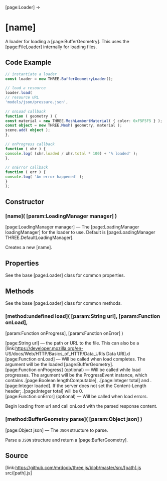 [page:Loader] →

# [name]

A loader for loading a [page:BufferGeometry]. This uses the [page:FileLoader]
internally for loading files.

## Code Example

  
```ts  
// instantiate a loader  
const loader = new THREE.BufferGeometryLoader();  
  
// load a resource  
loader.load(  
// resource URL  
'models/json/pressure.json',  
  
// onLoad callback  
function ( geometry ) {  
const material = new THREE.MeshLambertMaterial( { color: 0xF5F5F5 } );  
const object = new THREE.Mesh( geometry, material );  
scene.add( object );  
},  
  
// onProgress callback  
function ( xhr ) {  
console.log( (xhr.loaded / xhr.total * 100) + '% loaded' );  
},  
  
// onError callback  
function ( err ) {  
console.log( 'An error happened' );  
}  
);  
```  

## Constructor

### [name]( [param:LoadingManager manager] )

[page:LoadingManager manager] — The [page:LoadingManager loadingManager] for
the loader to use. Default is [page:LoadingManager
THREE.DefaultLoadingManager].

Creates a new [name].

## Properties

See the base [page:Loader] class for common properties.

## Methods

See the base [page:Loader] class for common methods.

###  [method:undefined load]( [param:String url], [param:Function onLoad],
[param:Function onProgress], [param:Function onError] )

[page:String url] — the path or URL to the file. This can also be a
[link:https://developer.mozilla.org/en-
US/docs/Web/HTTP/Basics_of_HTTP/Data_URIs Data URI].d  
[page:Function onLoad] — Will be called when load completes. The argument will
be the loaded [page:BufferGeometry].  
[page:Function onProgress] (optional) — Will be called while load progresses.
The argument will be the ProgressEvent instance, which contains .[page:Boolean
lengthComputable], .[page:Integer total] and .[page:Integer loaded]. If the
server does not set the Content-Length header; .[page:Integer total] will be
0.  
[page:Function onError] (optional) — Will be called when load errors.  

Begin loading from url and call onLoad with the parsed response content.

### [method:BufferGeometry parse]( [param:Object json] )

[page:Object json] — The `JSON` structure to parse.  
  
Parse a `JSON` structure and return a [page:BufferGeometry].

## Source

[link:https://github.com/mrdoob/three.js/blob/master/src/[path].js
src/[path].js]

